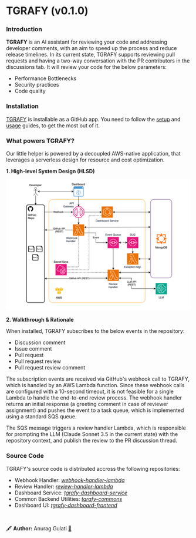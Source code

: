 # TGRAFY (v0.1.0)

### Introduction
**TGRAFY** is an AI assistant for reviewing your code and addressing developer comments, with an aim to speed up the process and reduce release timelines. In its current state, TGRAFY supports reviewing pull requests and having a two-way conversation with the PR contributors in the discussions tab. It will review your code for the below parameters:

<ul>
  <li>Performance Bottlenecks</li>
  <li>Security practices</li>
  <li>Code quality</li>
</ul>

### Installation
[TGRAFY](https://example.com) is installable as a GitHub app. You need to follow the [setup](https://example.com) and [usage](https://example.com) guides, to get the most out of it. 

### What powers TGRAFY?
Our little helper is powered by a decoupled AWS-native application, that leverages a serverless design for resource and cost optimization.

**1. High-level System Design (HLSD)**

<img src="./assets/tgrafy-to-be.drawio-2.svg" alt="High Level System Design" />

**2. Walkthrough & Rationale**

When installed, TGRAFY subscribes to the below events in the repository:

<ul>
  <li>Discussion comment</li>
  <li>Issue comment</li>
  <li>Pull request</li>
  <li>Pull request review</li>
  <li>Pull request review comment</li>
</ul>

The subscription events are received via GitHub's webhook call to TGRAFY, which is handled by an AWS Lambda function. Since these webhook calls are configured with a 10-second timeout, it is not feasible for a single Lambda to handle the end-to-end review process. The webhook handler returns an initial response (a greeting comment in case of reviewer assignment) and pushes the event to a task queue, which is implemented using a standard SQS queue.

The SQS message triggers a review handler Lambda, which is responsible for prompting the LLM (Claude Sonnet 3.5 in the current state) with the repository context, and publish the review to the PR discussion thread.

### Source Code
TGRAFY's source code is distributed accross the following repositories:

- Webhook Handler: *[webhook-handler-lambda](https://github.com/agulati02/webhook-handler-lambda)*
- Review Handler: *[review-handler-lambda](https://github.com/agulati02/review-handler-lambda)*
- Dashboard Service: *[tgrafy-dashboard-service](https://example.com)*
- Common Backend Utilities: *[tgrafy-commons](https://github.com/agulati02/tgrafy-commons)*
- Dashboard UI: *[tgrafy-dashboard-frontend](https://example.com)*

<br/>

🖋️ **Author:** Anurag Gulati [🔗](https://github.com/agulati02)

